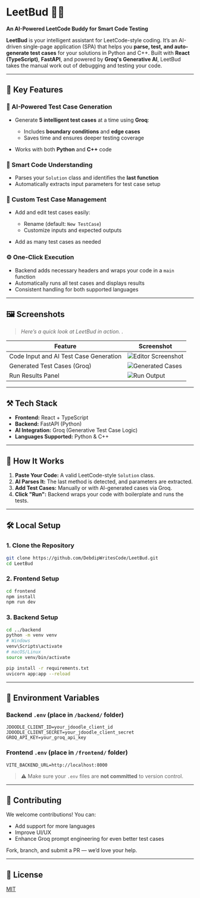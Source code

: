 # LeetBud 🤖🧠

**An AI-Powered LeetCode Buddy for Smart Code Testing**

**LeetBud** is your intelligent assistant for LeetCode-style coding. It’s an AI-driven single-page application (SPA) that helps you **parse, test, and auto-generate test cases** for your solutions in Python and C++. Built with **React (TypeScript)**, **FastAPI**, and powered by **Groq's Generative AI**, LeetBud takes the manual work out of debugging and testing your code.

---

## 🌟 Key Features

### 🧠 AI-Powered Test Case Generation

* Generate **5 intelligent test cases** at a time using **Groq**:

  * Includes **boundary conditions** and **edge cases**
  * Saves time and ensures deeper testing coverage
* Works with both **Python** and **C++** code

### 🧩 Smart Code Understanding

* Parses your `Solution` class and identifies the **last function**
* Automatically extracts input parameters for test case setup

### 🧪 Custom Test Case Management

* Add and edit test cases easily:

  * Rename (default: `New TestCase`)
  * Customize inputs and expected outputs
* Add as many test cases as needed

### ⚙️ One-Click Execution

* Backend adds necessary headers and wraps your code in a `main` function
* Automatically runs all test cases and displays results
* Consistent handling for both supported languages

---

## 🖼️ Screenshots

> *Here’s a quick look at LeetBud in action. .*

| Feature                                | Screenshot                                      |
| -------------------------------------- | ----------------------------------------------- |
| Code Input and AI Test Case Generation | ![Editor Screenshot](readme-images/editor.png)  |
| Generated Test Cases (Groq)            | ![Generated Cases](readme-images/generated.png) |
| Run Results Panel                      | ![Run Output](readme-images/output.png)         |

---

## ⚒ Tech Stack

* **Frontend:** React + TypeScript
* **Backend:** FastAPI (Python)
* **AI Integration:** Groq (Generative Test Case Logic)
* **Languages Supported:** Python & C++

---

## 🚀 How It Works

1. **Paste Your Code:** A valid LeetCode-style `Solution` class.
2. **AI Parses It:** The last method is detected, and parameters are extracted.
3. **Add Test Cases:** Manually or with AI-generated cases via Groq.
4. **Click "Run":** Backend wraps your code with boilerplate and runs the tests.

---

## 🛠 Local Setup

### 1. Clone the Repository

```bash
git clone https://github.com/DebdipWritesCode/LeetBud.git
cd LeetBud
```

### 2. Frontend Setup

```bash
cd frontend
npm install
npm run dev
```

### 3. Backend Setup

```bash
cd ../backend
python -m venv venv
# Windows
venv\Scripts\activate
# macOS/Linux
source venv/bin/activate

pip install -r requirements.txt
uvicorn app:app --reload
```

---

## 🔐 Environment Variables

### Backend `.env` (place in `/backend/` folder)

```env
JDOODLE_CLIENT_ID=your_jdoodle_client_id
JDOODLE_CLIENT_SECRET=your_jdoodle_client_secret
GROQ_API_KEY=your_groq_api_key
```

### Frontend `.env` (place in `/frontend/` folder)

```env
VITE_BACKEND_URL=http://localhost:8000
```

> ⚠️ Make sure your `.env` files are **not committed** to version control.

---

## 📢 Contributing

We welcome contributions! You can:

* Add support for more languages
* Improve UI/UX
* Enhance Groq prompt engineering for even better test cases

Fork, branch, and submit a PR — we’d love your help.

---

## 📄 License

[MIT](LICENSE)